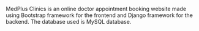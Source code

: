 MedPlus Clinics is an online doctor appointment booking website made using Bootstrap framework for the frontend and Django framework for the backend. The database used is MySQL database.
